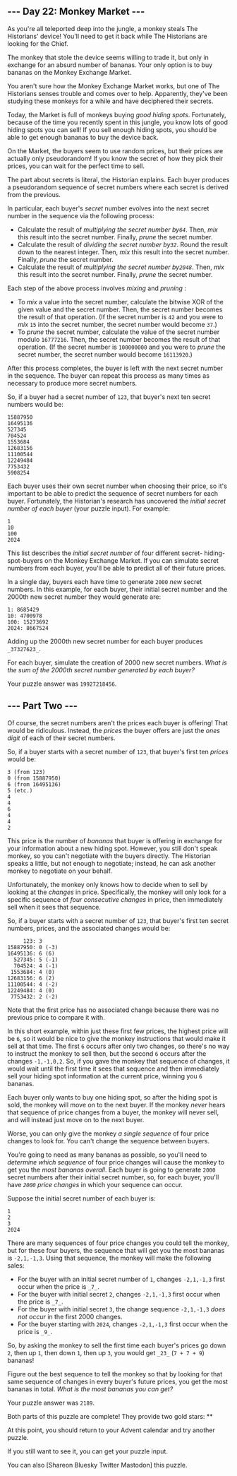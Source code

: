 ## \--- Day 22: Monkey Market ---

As you're all teleported deep into the jungle, a monkey steals The Historians'
device! You'll need to get it back while The Historians are looking for the
Chief.

The monkey that stole the device seems willing to trade it, but only in
exchange for an absurd number of bananas. Your only option is to buy bananas
on the Monkey Exchange Market.

You aren't sure how the Monkey Exchange Market works, but one of The
Historians senses trouble and comes over to help. Apparently, they've been
studying these monkeys for a while and have deciphered their secrets.

Today, the Market is full of monkeys buying _good hiding spots_. Fortunately,
because of the time you recently spent in this jungle, you know lots of good
hiding spots you can sell! If you sell enough hiding spots, you should be able
to get enough bananas to buy the device back.

On the Market, the buyers seem to use random prices, but their prices are
actually only pseudorandom! If you know the secret of how they pick their
prices, you can wait for the perfect time to sell.

The part about secrets is literal, the Historian explains. Each buyer produces
a pseudorandom sequence of secret numbers where each secret is derived from
the previous.

In particular, each buyer's _secret_ number evolves into the next secret
number in the sequence via the following process:

  * Calculate the result of _multiplying the secret number by`64`_. Then, _mix_ this result into the secret number. Finally, _prune_ the secret number.
  * Calculate the result of _dividing the secret number by`32`_. Round the result down to the nearest integer. Then, _mix_ this result into the secret number. Finally, _prune_ the secret number.
  * Calculate the result of _multiplying the secret number by`2048`_. Then, _mix_ this result into the secret number. Finally, _prune_ the secret number.

Each step of the above process involves _mixing_ and _pruning_ :

  * To _mix_ a value into the secret number, calculate the bitwise XOR of the given value and the secret number. Then, the secret number becomes the result of that operation. (If the secret number is `42` and you were to _mix_ `15` into the secret number, the secret number would become `37`.)
  * To _prune_ the secret number, calculate the value of the secret number modulo `16777216`. Then, the secret number becomes the result of that operation. (If the secret number is `100000000` and you were to _prune_ the secret number, the secret number would become `16113920`.)

After this process completes, the buyer is left with the next secret number in
the sequence. The buyer can repeat this process as many times as necessary to
produce more secret numbers.

So, if a buyer had a secret number of `123`, that buyer's next ten secret
numbers would be:

    
    
    15887950
    16495136
    527345
    704524
    1553684
    12683156
    11100544
    12249484
    7753432
    5908254
    

Each buyer uses their own secret number when choosing their price, so it's
important to be able to predict the sequence of secret numbers for each buyer.
Fortunately, the Historian's research has uncovered the _initial secret number
of each buyer_ (your puzzle input). For example:

    
    
    1
    10
    100
    2024
    

This list describes the _initial secret number_ of four different secret-
hiding-spot-buyers on the Monkey Exchange Market. If you can simulate secret
numbers from each buyer, you'll be able to predict all of their future prices.

In a single day, buyers each have time to generate `2000` _new_ secret
numbers. In this example, for each buyer, their initial secret number and the
2000th new secret number they would generate are:

    
    
    1: 8685429
    10: 4700978
    100: 15273692
    2024: 8667524
    

Adding up the 2000th new secret number for each buyer produces `_37327623_`.

For each buyer, simulate the creation of 2000 new secret numbers. _What is the
sum of the 2000th secret number generated by each buyer?_

Your puzzle answer was `19927218456`.

## \--- Part Two ---

Of course, the secret numbers aren't the prices each buyer is offering! That
would be ridiculous. Instead, the _prices_ the buyer offers are just the _ones
digit_ of each of their secret numbers.

So, if a buyer starts with a secret number of `123`, that buyer's first ten
_prices_ would be:

    
    
    3 (from 123)
    0 (from 15887950)
    6 (from 16495136)
    5 (etc.)
    4
    4
    6
    4
    4
    2
    

This price is the number of _bananas_ that buyer is offering in exchange for
your information about a new hiding spot. However, you still don't speak
monkey, so you can't negotiate with the buyers directly. The Historian speaks
a little, but not enough to negotiate; instead, he can ask another monkey to
negotiate on your behalf.

Unfortunately, the monkey only knows how to decide when to sell by looking at
the _changes_ in price. Specifically, the monkey will only look for a specific
sequence of _four consecutive changes_ in price, then immediately sell when it
sees that sequence.

So, if a buyer starts with a secret number of `123`, that buyer's first ten
secret numbers, prices, and the associated changes would be:

    
    
         123: 3 
    15887950: 0 (-3)
    16495136: 6 (6)
      527345: 5 (-1)
      704524: 4 (-1)
     1553684: 4 (0)
    12683156: 6 (2)
    11100544: 4 (-2)
    12249484: 4 (0)
     7753432: 2 (-2)
    

Note that the first price has no associated change because there was no
previous price to compare it with.

In this short example, within just these first few prices, the highest price
will be `6`, so it would be nice to give the monkey instructions that would
make it sell at that time. The first `6` occurs after only two changes, so
there's no way to instruct the monkey to sell then, but the second `6` occurs
after the changes `-1,-1,0,2`. So, if you gave the monkey that sequence of
changes, it would wait until the first time it sees that sequence and then
immediately sell your hiding spot information at the current price, winning
you `6` bananas.

Each buyer only wants to buy one hiding spot, so after the hiding spot is
sold, the monkey will move on to the next buyer. If the monkey _never_ hears
that sequence of price changes from a buyer, the monkey will never sell, and
will instead just move on to the next buyer.

Worse, you can only give the monkey _a single sequence_ of four price changes
to look for. You can't change the sequence between buyers.

You're going to need as many bananas as possible, so you'll need to _determine
which sequence_ of four price changes will cause the monkey to get you the
_most bananas overall_. Each buyer is going to generate `2000` secret numbers
after their initial secret number, so, for each buyer, you'll have _`2000`
price changes_ in which your sequence can occur.

Suppose the initial secret number of each buyer is:

    
    
    1
    2
    3
    2024
    

There are many sequences of four price changes you could tell the monkey, but
for these four buyers, the sequence that will get you the most bananas is
`-2,1,-1,3`. Using that sequence, the monkey will make the following sales:

  * For the buyer with an initial secret number of `1`, changes `-2,1,-1,3` first occur when the price is `_7_`.
  * For the buyer with initial secret `2`, changes `-2,1,-1,3` first occur when the price is `_7_`.
  * For the buyer with initial secret `3`, the change sequence `-2,1,-1,3` _does not occur_ in the first 2000 changes.
  * For the buyer starting with `2024`, changes `-2,1,-1,3` first occur when the price is `_9_`.

So, by asking the monkey to sell the first time each buyer's prices go down
`2`, then up `1`, then down `1`, then up `3`, you would get `_23_` (`7 + 7 +
9`) bananas!

Figure out the best sequence to tell the monkey so that by looking for that
same sequence of changes in every buyer's future prices, you get the most
bananas in total. _What is the most bananas you can get?_

Your puzzle answer was `2189`.

Both parts of this puzzle are complete! They provide two gold stars: **

At this point, you should return to your Advent calendar and try another
puzzle.

If you still want to see it, you can get your puzzle input.

You can also [Shareon Bluesky Twitter Mastodon] this puzzle.

